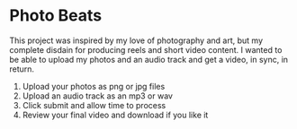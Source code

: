 # Photo Beats
This project was inspired by my love of photography and art, but my complete disdain for producing reels and short video content.  I wanted to be able to upload my photos and an audio track and get a video, in sync, in return.  

1. Upload your photos as png or jpg files
2. Upload an audio track as an mp3 or wav
3. Click submit and allow time to process
4. Review your final video and download if you like it

